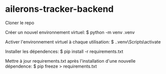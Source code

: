 # ailerons-tracker-backend


Cloner le repo

Créer un nouvel environnement virtuel: $ python -m venv .venv

Activer l'environnement virtuel à chaque utilisation: $ .\.venv\Scripts\activate

Installer les dépendences: $ pip install -r requirements.txt

Mettre à jour requirements.txt après l'installation d'une nouvelle dépendence: $ pip freeze > requirements.txt
